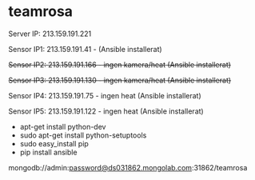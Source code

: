 # teamrosa

Server IP: 213.159.191.221

Sensor IP1: 213.159.191.41 - (Ansible installerat)

~~Sensor IP2: 213.159.191.166 - ingen kamera/heat (Ansible installerat)~~

~~Sensor IP3: 213.159.191.130 - ingen kamera/heat (Ansible installerat)~~

Sensor IP4: 213.159.191.75 - ingen heat (Ansible installerat)

Sensor IP5: 213.159.191.122 - ingen heat (Ansible installerat)




- apt-get install python-dev
- sudo apt-get install python-setuptools
- sudo easy_install pip
- pip install ansible



mongodb://admin:password@ds031862.mongolab.com:31862/teamrosa

